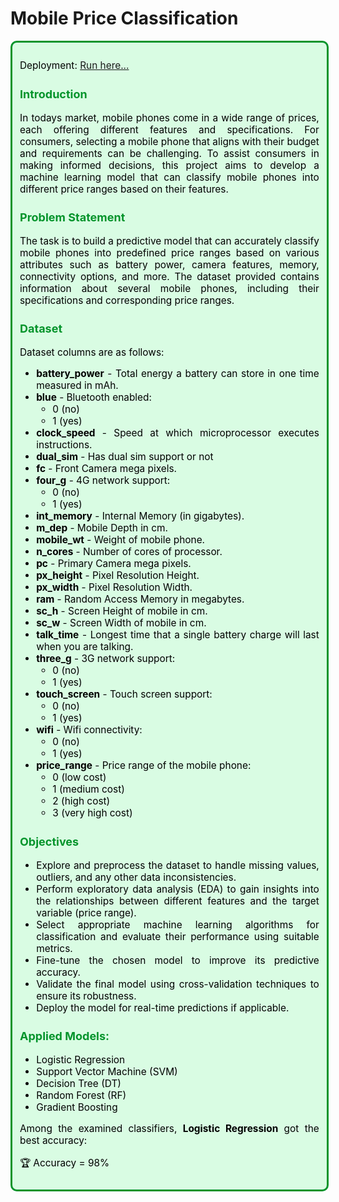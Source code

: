 # Mobile Price Classification


<div style="width: 95%; border-radius:10px; border: #04942b solid; padding: 12px; background-color: #d9fce3; font-size:110%; color: black; text-align:justify">

Deployment: <a href='https://mobilepriceclassification-w8clyq2btydf4ikyplspq3.streamlit.app/'>Run here...</a>

<h3 align="left"><font color= #04942b>Introduction</font></h3>
    
In todays market, mobile phones come in a wide range of prices, each offering different features and specifications. For consumers, selecting a mobile phone that aligns with their budget and requirements can be challenging. To assist consumers in making informed decisions, this project aims to develop a machine learning model that can classify mobile phones into different price ranges based on their features.

<h3 align="left"><font color= #04942b>Problem Statement</font></h3>
The task is to build a predictive model that can accurately classify mobile phones into predefined price ranges based on various attributes such as battery power, camera features, memory, connectivity options, and more. The dataset provided contains information about several mobile phones, including their specifications and corresponding price ranges.

<h3 align="left"><font color= #04942b>Dataset</font></h3>

Dataset columns are as follows:
- **battery_power** - Total energy a battery can store in one time measured in mAh.
- **blue** - Bluetooth enabled:
    - 0 (no)
    - 1 (yes)
- **clock_speed** - Speed at which microprocessor executes instructions.
- **dual_sim** - Has dual sim support or not
- **fc** - Front Camera mega pixels.
- **four_g** - 4G network support:
    - 0 (no)
    - 1 (yes)
- **int_memory** - Internal Memory (in gigabytes).
- **m_dep** - Mobile Depth in cm.
- **mobile_wt** - Weight of mobile phone.
- **n_cores** - Number of cores of processor.
- **pc** - Primary Camera mega pixels.
- **px_height** - Pixel Resolution Height.
- **px_width** - Pixel Resolution Width.
- **ram** - Random Access Memory in megabytes.
- **sc_h** - Screen Height of mobile in cm.
- **sc_w** - Screen Width of mobile in cm.
- **talk_time** - Longest time that a single battery charge will last when you are talking.
- **three_g** - 3G network support:
    - 0 (no)
    - 1 (yes)
- **touch_screen** - Touch screen support:
    - 0 (no)
    - 1 (yes)
- **wifi** - Wifi connectivity:
    - 0 (no)
    - 1 (yes)    
- **price_range** - Price range of the mobile phone:
    - 0 (low cost)
    - 1 (medium cost)
    - 2 (high cost)
    - 3 (very high cost)
    
    
<h3 align="left"><font color= #04942b>Objectives</font></h3>

- Explore and preprocess the dataset to handle missing values, outliers, and any other data inconsistencies.
- Perform exploratory data analysis (EDA) to gain insights into the relationships between different features and the target variable (price range).
- Select appropriate machine learning algorithms for classification and evaluate their performance using suitable metrics.
- Fine-tune the chosen model to improve its predictive accuracy.
- Validate the final model using cross-validation techniques to ensure its robustness.
- Deploy the model for real-time predictions if applicable.
    
<h3 align="left"><font color= #04942b>Applied Models:</font></h3>

- Logistic Regression
- Support Vector Machine (SVM)
- Decision Tree (DT)
- Random Forest (RF)
- Gradient Boosting

Among the examined classifiers, __Logistic Regression__ got the best accuracy:
    
🏆 Accuracy = 98%

</div>


